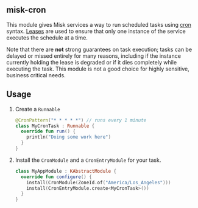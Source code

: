 ## misk-cron
This module gives Misk services a way to run scheduled tasks using [cron](https://en.wikipedia.org/wiki/Cron) syntax. [Leases](https://github.com/cashapp/wisp/tree/main/wisp-lease) are used to ensure that only one instance of the service executes the schedule at a time.

Note that there are **not** strong guarantees on task execution; tasks can be delayed or missed entirely for many reasons, including if the instance currently holding the lease is degraded or if it dies completely while executing the task. This module is not a good choice for highly sensitive, business critical needs.

## Usage

1. Create a `Runnable`
    ```kotlin
    @CronPattern("* * * * *") // runs every 1 minute
    class MyCronTask : Runnable {
      override fun run() {
        println("Doing some work here")
      }
    }
    ```
2. Install the `CronModule` and a `CronEntryModule` for your task.
    ```kotlin
    class MyAppModule : KAbstractModule {
      override fun configure() {
        install(CronModule(ZoneId.of("America/Los_Angeles")))
        install(CronEntryModule.create<MyCronTask>())
      }
    }
    ```
